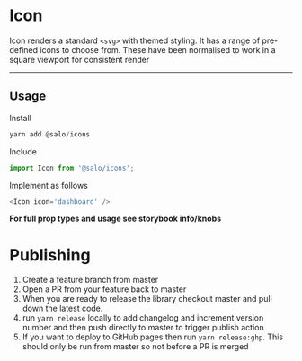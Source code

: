 # Icon

Icon renders a standard `<svg>` with themed styling. It has a range of pre-defined icons to choose from. These have been normalised to work in a square viewport for consistent render

-------

## Usage

Install

```javascript
yarn add @salo/icons
```

Include

```javascript
import Icon from '@salo/icons';
```

Implement as follows

```javascript
<Icon icon='dashboard' />
```

**For full prop types and usage see storybook info/knobs**

# Publishing

1. Create a feature branch from master
2. Open a PR from your feature back to master
3. When you are ready to release the library checkout master and pull down the latest code.
4. run `yarn release` locally to add changelog and increment version number and then push directly to master to trigger publish action
5. If you want to deploy to GitHub pages then run `yarn release:ghp`. This should only be run from master so not before a PR is merged